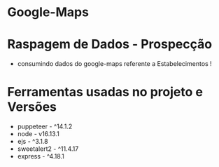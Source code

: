 # Google-Maps


# Raspagem de Dados - Prospecção 
- consumindo dados do google-maps referente a Estabelecimentos !


# Ferramentas usadas no projeto e Versões
- puppeteer - ^14.1.2
- node - v16.13.1
- ejs - ^3.1.8
- sweetalert2 - ^11.4.17
- express - ^4.18.1
